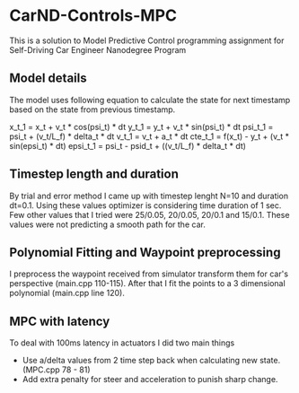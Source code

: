 # CarND-Controls-MPC

This is a solution to Model Predictive Control programming assignment for Self-Driving Car Engineer Nanodegree Program


## Model details

The model uses following equation to calculate the state for next timestamp based on the state from previous timestamp. 

x_t_1 = x_t + v_t * cos(psi_t) * dt
y_t_1 = y_t + v_t * sin(psi_t) * dt
psi_t_1 = psi_t + (v_t/L_f) * delta_t * dt
v_t_1 = v_t + a_t * dt
cte_t_1 = f(x_t) - y_t + (v_t * sin(epsi_t) * dt)
epsi_t_1 = psi_t - psid_t + ((v_t/L_f) * delta_t * dt)

## Timestep length and duration

By trial and error method I came up with timestep lenght N=10 and duration dt=0.1. Using these values optimizer is considering time duration of 1 sec. Few other values that I tried were 25/0.05, 20/0.05, 20/0.1 and 15/0.1. These values were not predicting a smooth path for the car.


## Polynomial Fitting and Waypoint preprocessing

I preprocess the waypoint received from simulator transform them for car's perspective (main.cpp 110-115). After that I fit the points to a 3 dimensional polynomial (main.cpp line 120).

## MPC with latency 

To deal with 100ms latency in actuators I did two main things

* Use a/delta values from 2 time step back when calculating new state. (MPC.cpp 78 - 81)
* Add extra penalty for steer and acceleration to punish sharp change. 
